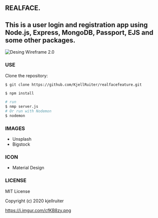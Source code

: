 ## REALFACE.
This is a user login and registration app using Node.js, Express, MongoDB, Passport, EJS and some other packages.
---
![Desing Wireframe 2.0](https://i.imgur.com/cfKB8zy.png)

### USE
Clone the repository:
```
$ git clone https://github.com/KjellRuiter/realfacefeature.git
```

```sh
$ npm install

# run
$ nmp server.js
# Or run with Nodemon
$ nodemon
```
### IMAGES
* Unsplash
* Bigstock

### ICON
* Material Design

### LICENSE
MIT License

Copyright (c) 2020 kjellruiter

https://i.imgur.com/cfKB8zy.png
